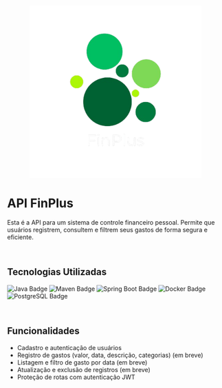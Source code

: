<p align="center">
  <img width="400" height="400" alt="FinPlus" src="image/Logo_FinplusDark.png">
</p>

# API FinPlus

Esta é a API para um sistema de controle financeiro pessoal. Permite que usuários registrem, consultem e filtrem seus gastos de forma segura e eficiente.

<br>

## Tecnologias Utilizadas

<p align="left">
  <img src="https://img.shields.io/badge/Java-ED8B00?style=for-the-badge&logo=openjdk&logoColor=white" alt="Java Badge"/>
  <img src="https://img.shields.io/badge/Maven-C71A36?style=for-the-badge&logo=apachemaven&logoColor=white" alt="Maven Badge"/>
  <img src="https://img.shields.io/badge/SpringBoot-6DB33F?style=for-the-badge&logo=springboot&logoColor=white" alt="Spring Boot Badge"/>
  <img src="https://img.shields.io/badge/Docker-2496ED?style=for-the-badge&logo=docker&logoColor=white" alt="Docker Badge"/>
  <img src="https://img.shields.io/badge/PostgreSQL-4169E1?style=for-the-badge&logo=postgresql&logoColor=white" alt="PostgreSQL Badge"/>
</p>

<br>

## Funcionalidades

- Cadastro e autenticação de usuários
- Registro de gastos (valor, data, descrição, categorias) (em breve)
- Listagem e filtro de gasto por data (em breve)
- Atualização e exclusão de registros (em breve)
- Proteção de rotas com autenticação JWT
